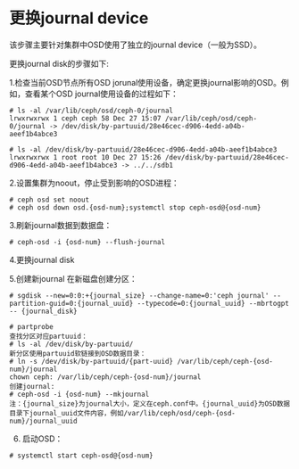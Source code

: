 # 更换journal device
该步骤主要针对集群中OSD使用了独立的journal device（一般为SSD）。

更换journal disk的步骤如下: 

1.检查当前OSD节点所有OSD jorunal使用设备，确定更换journal影响的OSD。例如，查看某个OSD journal使用设备的过程如下：

```
# ls -al /var/lib/ceph/osd/ceph-0/journal
lrwxrwxrwx 1 ceph ceph 58 Dec 27 15:07 /var/lib/ceph/osd/ceph-0/journal -> /dev/disk/by-partuuid/28e46cec-d906-4edd-a04b-aeef1b4abce3

# ls -al /dev/disk/by-partuuid/28e46cec-d906-4edd-a04b-aeef1b4abce3
lrwxrwxrwx 1 root root 10 Dec 27 15:26 /dev/disk/by-partuuid/28e46cec-d906-4edd-a04b-aeef1b4abce3 -> ../../sdb1
```

2.设置集群为noout，停止受到影响的OSD进程：

```
# ceph osd set noout
# ceph osd down osd.{osd-num};systemctl stop ceph-osd@{osd-num}
```

3.刷新journal数据到数据盘：

```
# ceph-osd -i {osd-num} --flush-journal
```

4.更换journal disk

5.创建新journal 在新磁盘创建分区：

```
# sgdisk --new=0:0:+{journal_size} --change-name=0:'ceph journal' --partition-guid=0:{journal_uuid} --typecode=0:{journal_uuid} --mbrtogpt -- {journal_disk}

# partprobe
查找分区对应partuuid：
# ls -al /dev/disk/by-partuuid/
新分区使用partuuid软链接到OSD数据目录：
# ln -s /dev/disk/by-partuuid/{part-uuid} /var/lib/ceph/ceph-{osd-num}/journal
chown ceph: /var/lib/ceph/ceph-{osd-num}/journal
创建journal:
# ceph-osd -i {osd-num} --mkjournal
注：{journal_size}为journal大小，定义在ceph.conf中。{journal_uuid}为OSD数据目录下journal_uuid文件内容，例如/var/lib/ceph/osd/ceph-{osd-num}/journal_uuid
```

6. 启动OSD：

```
# systemctl start ceph-osd@{osd-num}
```
